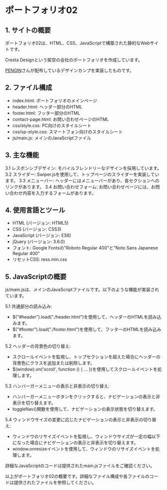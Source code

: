 # ポートフォリオ02

## 1. サイトの概要

ポートフォリオ02は、HTML、CSS、JavaScriptで構築された静的なWebサイトです。

Cresta Designという架空の会社のポートフォリオを作成しています。

[PENGIN](https://pengi-n.co.jp/blog/coding-practice2/)さんが配布しているデザインカンプを実装したものです。

## 2. ファイル構成

- index.html: ポートフォリオのメインページ
- header.html: ヘッダー部分のHTML
- footer.html: フッター部分のHTML
- contact-page.html: お問い合わせページのHTML
- css/style.css: PC向けのスタイルシート
- css/sp-style.css: スマートフォン向けのスタイルシート
- js/main.js: メインのJavaScriptファイル

## 3. 主な機能

3.1 レスポンシブデザイン: モバイルフレンドリーなデザインを採用しています。
3.2 スライダー: Swiper.jsを使用して、トップページのスライダーを実装しています。
3.3 メニューバー: ヘッダーにはメニューバーがあり、各セクションへのリンクがあります。
3.4 お問い合わせフォーム: お問い合わせページには、お問い合わせ内容を入力するフォームがあります。

## 4. 使用言語とツール

- HTML (バージョン: HTML5)
- CSS (バージョン: CSS3)
- JavaScript (バージョン: ES6)
- jQuery (バージョン: 3.6.0)
- フォント: Google Fontsの"Roboto Regular 400"と"Noto Sans Japanese Regular 400"
- リセットCSS: ress.min.css


## 5. JavaScriptの概要

js/main.jsは、メインのJavaScriptファイルです。以下のような機能が実装されています。

5.1 共通部分の読み込み:

- $("#header").load("./header.html")を使用して、ヘッダーのHTMLを読み込みます。
- $("#footer").load("./footer.html")を使用して、フッターのHTMLを読み込みます。

5.2 ヘッダーの背景色の切り替え:

- スクロールイベントを監視し、トップセクションを超えた場合にヘッダーの背景色にクラスを追加または削除します。
- $(window).on('scroll', function () { ... })を使用してスクロールイベントを処理します。

5.3 ハンバーガーメニューの表示と非表示の切り替え:

- ハンバーガーメニューボタンをクリックすると、ナビゲーションの表示と非表示を切り替えます。
- toggleNav()関数を使用して、ナビゲーションの表示状態を切り替えます。

5.4 ウィンドウサイズの変更に応じたナビゲーションの表示と非表示の切り替え:

- ウィンドウのリサイズイベントを監視し、ウィンドウサイズが一定の幅以下になった場合にナビゲーションの表示と非表示を切り替えます。
- window.onresizeイベントを使用して、ウィンドウのリサイズイベントを処理します。

詳細なJavaScriptのコードは提供されたmain.jsファイルをご確認ください。

以上がポートフォリオ02の概要です。詳細なファイル構成や各ファイルのコードは提供されたファイルを参照してください。
